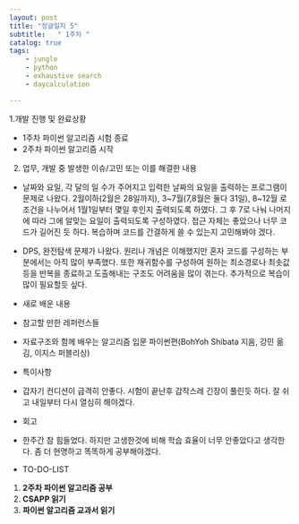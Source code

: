 ```yaml
---
layout: post
title: "정글일지 5"
subtitle:   " 1주차 "
catalog: true
tags:
    - jungle
    - python
    - exhaustive search
    - daycalculation

---
```


1.개발 진행 및 완료상황

- 1주차 파이썬 알고리즘 시험 종료
- 2주차 파이썬 알고리즘 시작

2. 업무, 개발 중 발생한 이슈/고민 또는 이를 해결한 내용

- 날짜와 요일, 각 달의 일 수가 주어지고 입력한 날짜의 요일을 출력하는 프로그램이 문제로 나왔다. 2월이하(2월은 28일까지), 3~7월(7,8월은 둘다 31일), 8~12월 로 조건을 나누어서 1월1일부터 몇일 후인지 출력되도록 하였다. 그 후 7로 나눠 나머지에 따라 그에 알맞는 요일이 출력되도록 구성하였다. 접근 자체는 좋았으나 너무 코드가 길어진 듯 하다. 복습하며 코드를 간결하게 쓸 수 있는지 고민해봐야 겠다.
- DPS, 완전탐색 문제가 나왔다. 원리나 개념은 이해했지만 혼자 코드를 구성하는 부분에서는 아직 많이 부족했다. 또한 재귀함수를 구성하여 원하는 최소경로나 최솟값등을 반복을 종료하고 도출해내는 구조도 어려움을 많이 겪는다. 추가적으로 복습이 많이 필요할듯 싶다.
- 새로 배운 내용
- 참고할 만한 레퍼런스들

- 자료구조와 함께 배우는 알고리즘 입문 파이썬편(BohYoh Shibata 지음, 강민 옮김, 이지스 퍼블리싱)
- 특이사항

- 갑자기 컨디션이 급격히 안좋다. 시험이 끝난후 갑작스레 긴장이 풀린듯 하다. 잘 쉬고 내일부터 다시 열심히 해야겠다.
- 회고

- 한주간 참 힘들었다. 하지만 고생한것에 비해 학습 효율이 너무 안좋았다고 생각한다. 좀 더 현명하고 똑똑하게 공부해야겠다.
- TO-DO-LIST

1. **2주차 파이썬 알고리즘 공부**
2. **CSAPP 읽기**
3. **파이썬 알고리즘 교과서 읽기**